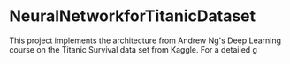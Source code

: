 # NeuralNetworkforTitanicDataset
This project implements the architecture from Andrew Ng's Deep Learning course on the Titanic Survival data set from Kaggle. For a detailed g